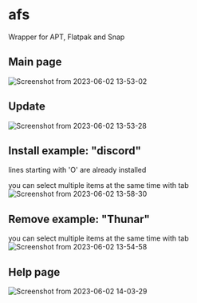 # afs
Wrapper for APT, Flatpak and Snap

## Main page
![Screenshot from 2023-06-02 13-53-02](https://github.com/hobronc/afs/assets/45543141/0822b80c-122a-4de0-ba6a-459572ce1c82)


## Update
![Screenshot from 2023-06-02 13-53-28](https://github.com/hobronc/afs/assets/45543141/5b568c17-ce0f-405a-8d94-4aeec89b6b6a)


## Install example: "discord"
lines starting with 'O' are already installed

you can select multiple items at the same time with tab
![Screenshot from 2023-06-02 13-58-30](https://github.com/hobronc/afs/assets/45543141/63a09521-18e1-44de-94e2-2042096b75d4)



## Remove example: "Thunar"
you can select multiple items at the same time with tab
![Screenshot from 2023-06-02 13-54-58](https://github.com/hobronc/afs/assets/45543141/ba37200d-7f56-414d-9397-c30119deef8f)

## Help page
![Screenshot from 2023-06-02 14-03-29](https://github.com/hobronc/afs/assets/45543141/fc2d4c71-7e52-46a0-9630-6b6769360a17)

